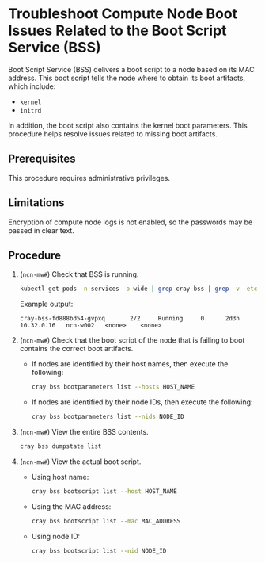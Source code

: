 # Troubleshoot Compute Node Boot Issues Related to the Boot Script Service \(BSS\)

Boot Script Service \(BSS\) delivers a boot script to a node based on its MAC address. This boot script tells the node where to obtain its boot artifacts, which include:

- `kernel`
- `initrd`

In addition, the boot script also contains the kernel boot parameters. This procedure helps resolve issues related to missing boot artifacts.

## Prerequisites

This procedure requires administrative privileges.

## Limitations

Encryption of compute node logs is not enabled, so the passwords may be passed in clear text.

## Procedure

1. (`ncn-mw#`) Check that BSS is running.

    ```bash
    kubectl get pods -n services -o wide | grep cray-bss | grep -v -etcd-
    ```

    Example output:

    ```text
    cray-bss-fd888bd54-gvpxq       2/2     Running     0      2d3h    10.32.0.16   ncn-w002   <none>    <none>
    ```

1. (`ncn-mw#`) Check that the boot script of the node that is failing to boot contains the correct boot artifacts.

    - If nodes are identified by their host names, then execute the following:

        ```bash
        cray bss bootparameters list --hosts HOST_NAME
        ```

    - If nodes are identified by their node IDs, then execute the following:

        ```bash
        cray bss bootparameters list --nids NODE_ID
        ```

1. (`ncn-mw#`) View the entire BSS contents.

    ```bash
    cray bss dumpstate list
    ```

1. (`ncn-mw#`) View the actual boot script.

    - Using host name:

        ```bash
        cray bss bootscript list --host HOST_NAME
        ```

    - Using the MAC address:

        ```bash
        cray bss bootscript list --mac MAC_ADDRESS
        ```

    - Using node ID:

        ```bash
        cray bss bootscript list --nid NODE_ID
        ```
